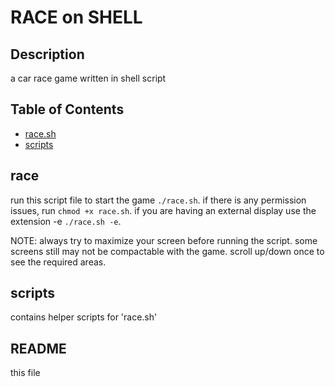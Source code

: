 # RACE on SHELL

## Description

a car race game written in shell script

## Table of Contents

- [race.sh](#race)
- [scripts](#scripts)


## race
run this script file to start the game `./race.sh`.
if there is any permission issues, run `chmod +x race.sh`.
if you are having an external display use the extension -e `./race.sh -e`.

NOTE:
    always try to maximize your screen before running the script.
    some screens still may not be compactable with the game.
    scroll up/down once to see the required areas.

## scripts
contains helper scripts for 'race.sh'

## README
this file

